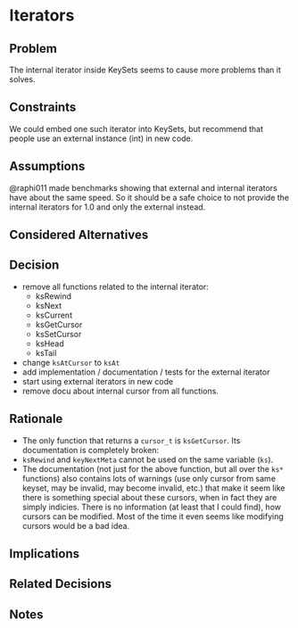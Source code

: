 # Iterators

## Problem

The internal iterator inside KeySets seems to cause more problems than it solves.

## Constraints

We could embed one such iterator into KeySets, but recommend that people use an
external instance (int) in new code.

## Assumptions

@raphi011 made benchmarks showing that external and internal iterators have
about the same speed. So it should be a safe choice to not provide the internal
iterators for 1.0 and only the external instead.

## Considered Alternatives

## Decision

- remove all functions related to the internal iterator:
  - ksRewind
  - ksNext
  - ksCurrent
  - ksGetCursor
  - ksSetCursor
  - ksHead
  - ksTail
- change `ksAtCursor` to `ksAt`
- add implementation / documentation / tests for the external iterator
- start using external iterators in new code
- remove docu about internal cursor from all functions.

## Rationale

- The only function that returns a `cursor_t` is `ksGetCursor`.
  Its documentation is completely broken:
- `ksRewind` and `keyNextMeta` cannot be used on the same variable (`ks`).
- The documentation (not just for the above function, but all over the `ks*`
  functions) also contains lots of warnings (use only cursor from same keyset,
  may be invalid, may become invalid, etc.) that make it seem like there is
  something special about these cursors, when in fact they are simply indicies.
  There is no information (at least that I could find), how cursors can be
  modified. Most of the time it even seems like modifying cursors would be a bad
  idea.

## Implications

## Related Decisions

## Notes
